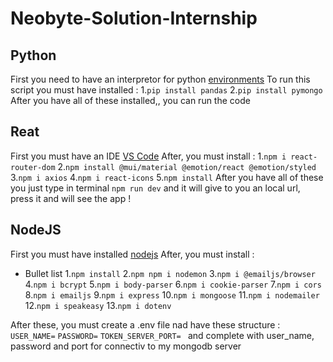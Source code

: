 # Neobyte-Solution-Internship

## Python

First you need to have an interpretor for python [environments](https://code.visualstudio.com/docs/python/environments)
To run this script you must have installed : 1.`pip install pandas` 2.`pip install pymongo`
After you have all of these installed,, you can run the code

## Reat

First you must have an IDE [VS Code](https://code.visualstudio.com/)
After, you must install : 1.`npm i react-router-dom` 2.`npm install @mui/material @emotion/react @emotion/styled` 3.`npm i axios` 4.`npm i react-icons` 5.`npm install`
After you have all of these you just type in terminal `npm run dev` and it will give to you an local url, press it and will see the app !

## NodeJS

First you must have installed [nodejs](https://nodejs.org/en)
After, you must install :
- Bullet list
  1.`npm install` 
  2.`npm npm i nodemon` 
  3.`npm i @emailjs/browser` 
  4.`npm i bcrypt` 
  5.`npm i body-parser` 
  6.`npm i cookie-parser` 
  7.`npm i cors` 
  8.`npm i emailjs` 
  9.`npm i express` 
  10.`npm i mongoose` 
  11.`npm i nodemailer` 
  12.`npm i speakeasy` 
  13.`npm i dotenv`

After these, you must create a .env file nad have these structure :
`USER_NAME=`
`PASSWORD=`
`TOKEN_SERVER_PORT= `
and complete with user_name, password and port for connectiv to my mongodb server
